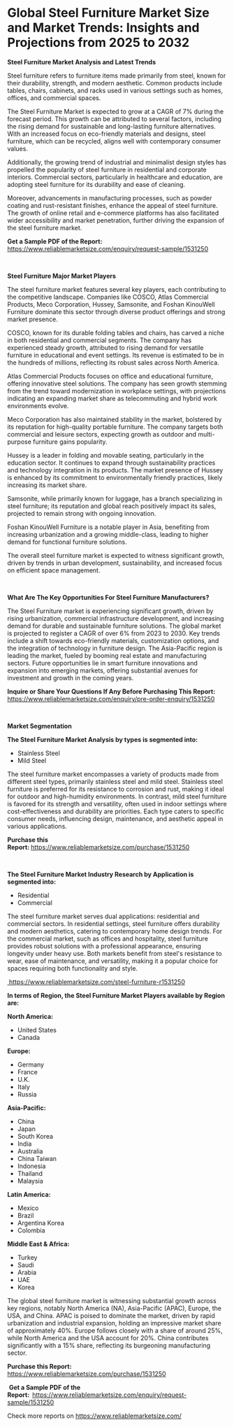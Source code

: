 <p><h1>Global Steel Furniture Market Size and Market Trends: Insights and Projections from 2025 to 2032</h1></p><p><strong>Steel Furniture Market Analysis and Latest Trends</strong></p>
<p><p>Steel furniture refers to furniture items made primarily from steel, known for their durability, strength, and modern aesthetic. Common products include tables, chairs, cabinets, and racks used in various settings such as homes, offices, and commercial spaces. </p><p>The Steel Furniture Market is expected to grow at a CAGR of 7% during the forecast period. This growth can be attributed to several factors, including the rising demand for sustainable and long-lasting furniture alternatives. With an increased focus on eco-friendly materials and designs, steel furniture, which can be recycled, aligns well with contemporary consumer values. </p><p>Additionally, the growing trend of industrial and minimalist design styles has propelled the popularity of steel furniture in residential and corporate interiors. Commercial sectors, particularly in healthcare and education, are adopting steel furniture for its durability and ease of cleaning. </p><p>Moreover, advancements in manufacturing processes, such as powder coating and rust-resistant finishes, enhance the appeal of steel furniture. The growth of online retail and e-commerce platforms has also facilitated wider accessibility and market penetration, further driving the expansion of the steel furniture market.</p></p>
<p><strong>Get a Sample PDF of the Report:&nbsp;</strong> <a href="https://www.reliablemarketsize.com/enquiry/request-sample/1531250?utm_campaign=1167&utm_medium=2&utm_source=Github&utm_content=ia&utm_term=06022025&utm_id=steel-furniture">https://www.reliablemarketsize.com/enquiry/request-sample/1531250</a></p>
<p>&nbsp;</p>
<p><strong>Steel Furniture Major Market Players</strong></p>
<p><p>The steel furniture market features several key players, each contributing to the competitive landscape. Companies like COSCO, Atlas Commercial Products, Meco Corporation, Hussey, Samsonite, and Foshan KinouWell Furniture dominate this sector through diverse product offerings and strong market presence.</p><p>COSCO, known for its durable folding tables and chairs, has carved a niche in both residential and commercial segments. The company has experienced steady growth, attributed to rising demand for versatile furniture in educational and event settings. Its revenue is estimated to be in the hundreds of millions, reflecting its robust sales across North America.</p><p>Atlas Commercial Products focuses on office and educational furniture, offering innovative steel solutions. The company has seen growth stemming from the trend toward modernization in workplace settings, with projections indicating an expanding market share as telecommuting and hybrid work environments evolve.</p><p>Meco Corporation has also maintained stability in the market, bolstered by its reputation for high-quality portable furniture. The company targets both commercial and leisure sectors, expecting growth as outdoor and multi-purpose furniture gains popularity.</p><p>Hussey is a leader in folding and movable seating, particularly in the education sector. It continues to expand through sustainability practices and technology integration in its products. The market presence of Hussey is enhanced by its commitment to environmentally friendly practices, likely increasing its market share.</p><p>Samsonite, while primarily known for luggage, has a branch specializing in steel furniture; its reputation and global reach positively impact its sales, projected to remain strong with ongoing innovation.</p><p>Foshan KinouWell Furniture is a notable player in Asia, benefiting from increasing urbanization and a growing middle-class, leading to higher demand for functional furniture solutions.</p><p>The overall steel furniture market is expected to witness significant growth, driven by trends in urban development, sustainability, and increased focus on efficient space management.</p></p>
<p>&nbsp;</p>
<p><strong>What Are The Key Opportunities For Steel Furniture Manufacturers?</strong></p>
<p><p>The Steel Furniture market is experiencing significant growth, driven by rising urbanization, commercial infrastructure development, and increasing demand for durable and sustainable furniture solutions. The global market is projected to register a CAGR of over 6% from 2023 to 2030. Key trends include a shift towards eco-friendly materials, customization options, and the integration of technology in furniture design. The Asia-Pacific region is leading the market, fueled by booming real estate and manufacturing sectors. Future opportunities lie in smart furniture innovations and expansion into emerging markets, offering substantial avenues for investment and growth in the coming years.</p></p>
<p><strong>Inquire or Share Your Questions If Any Before Purchasing This Report:</strong> <a href="https://www.reliablemarketsize.com/enquiry/pre-order-enquiry/1531250?utm_campaign=1167&utm_medium=2&utm_source=Github&utm_content=ia&utm_term=06022025&utm_id=steel-furniture">https://www.reliablemarketsize.com/enquiry/pre-order-enquiry/1531250</a></p>
<p>&nbsp;</p>
<p><strong>Market Segmentation</strong></p>
<p><strong>The Steel Furniture Market Analysis by types is segmented into:</strong></p>
<p><ul><li>Stainless Steel</li><li>Mild Steel</li></ul></p>
<p><p>The steel furniture market encompasses a variety of products made from different steel types, primarily stainless steel and mild steel. Stainless steel furniture is preferred for its resistance to corrosion and rust, making it ideal for outdoor and high-humidity environments. In contrast, mild steel furniture is favored for its strength and versatility, often used in indoor settings where cost-effectiveness and durability are priorities. Each type caters to specific consumer needs, influencing design, maintenance, and aesthetic appeal in various applications.</p></p>
<p><strong>Purchase this Report:&nbsp;</strong><a href="https://www.reliablemarketsize.com/purchase/1531250?utm_campaign=1167&utm_medium=2&utm_source=Github&utm_content=ia&utm_term=06022025&utm_id=steel-furniture">https://www.reliablemarketsize.com/purchase/1531250</a></p>
<p>&nbsp;</p>
<p><strong>The Steel Furniture Market Industry Research by Application is segmented into:</strong></p>
<p><ul><li>Residential</li><li>Commercial</li></ul></p>
<p><p>The steel furniture market serves dual applications: residential and commercial sectors. In residential settings, steel furniture offers durability and modern aesthetics, catering to contemporary home design trends. For the commercial market, such as offices and hospitality, steel furniture provides robust solutions with a professional appearance, ensuring longevity under heavy use. Both markets benefit from steel's resistance to wear, ease of maintenance, and versatility, making it a popular choice for spaces requiring both functionality and style.</p></p>
<p><a href="https://www.reliablemarketsize.com/steel-furniture-r1531250?utm_campaign=1167&utm_medium=2&utm_source=Github&utm_content=ia&utm_term=06022025&utm_id=steel-furniture">&nbsp;https://www.reliablemarketsize.com/steel-furniture-r1531250</a></p>
<p><strong>In terms of Region, the Steel Furniture Market Players available by Region are:</strong></p>
<p>
    <p> <strong> North America: </strong>
        <ul>
            <li>United States</li>
            <li>Canada</li>
        </ul>
        </p> 
    <p> <strong> Europe: </strong>
        <ul>
            <li>Germany</li>
            <li>France</li>
            <li>U.K.</li>
            <li>Italy</li>
            <li>Russia</li>
        </ul>
        </p> 
    <p> <strong> Asia-Pacific: </strong>
        <ul>
            <li>China</li>
            <li>Japan</li>
            <li>South Korea</li>
            <li>India</li>
            <li>Australia</li>
            <li>China Taiwan</li>
            <li>Indonesia</li>
            <li>Thailand</li>
            <li>Malaysia</li>
        </ul>
        </p> 
    <p> <strong> Latin America: </strong>
        <ul>
            <li>Mexico</li>
            <li>Brazil</li>
            <li>Argentina Korea</li>
            <li>Colombia</li>
        </ul>
        </p> 
    <p> <strong> Middle East & Africa: </strong>
        <ul>
            <li>Turkey</li>
            <li>Saudi</li>
            <li>Arabia</li>
            <li>UAE</li>
            <li>Korea</li>
        </ul>
    </p>
    </p>
<p><p>The global steel furniture market is witnessing substantial growth across key regions, notably North America (NA), Asia-Pacific (APAC), Europe, the USA, and China. APAC is poised to dominate the market, driven by rapid urbanization and industrial expansion, holding an impressive market share of approximately 40%. Europe follows closely with a share of around 25%, while North America and the USA account for 20%. China contributes significantly with a 15% share, reflecting its burgeoning manufacturing sector.</p></p>
<p><strong>Purchase this Report: </strong><a href="https://www.reliablemarketsize.com/purchase/1531250?utm_campaign=1167&utm_medium=2&utm_source=Github&utm_content=ia&utm_term=06022025&utm_id=steel-furniture">https://www.reliablemarketsize.com/purchase/1531250</a></p>
<p>&nbsp;<strong>Get a Sample PDF of the Report:&nbsp;&nbsp;</strong><a href="https://www.reliablemarketsize.com/enquiry/request-sample/1531250?utm_campaign=1167&utm_medium=2&utm_source=Github&utm_content=ia&utm_term=06022025&utm_id=steel-furniture">https://www.reliablemarketsize.com/enquiry/request-sample/1531250</a></p>
<p><strong></strong></p>
<p>Check more reports on <a href="https://www.reliablemarketsize.com/?utm_campaign=1167&utm_medium=2&utm_source=Github&utm_content=ia&utm_term=06022025&utm_id=steel-furniture">https://www.reliablemarketsize.com/</a></p>